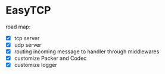 # EasyTCP

road map:

- [x] tcp server
- [x] udp server
- [x] routing incoming message to handler through middlewares
- [x] customize Packer and Codec
- [x] customize logger
